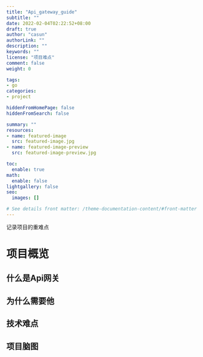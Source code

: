 ```yaml
---
title: "Api_gateway_guide"
subtitle: ""
date: 2022-02-04T02:22:52+08:00
draft: true
author: "casun"
authorLink: ""
description: ""
keywords: ""
license: "项目难点"
comment: false
weight: 0

tags:
- go
categories:
- project

hiddenFromHomePage: false
hiddenFromSearch: false

summary: ""
resources:
- name: featured-image
  src: featured-image.jpg
- name: featured-image-preview
  src: featured-image-preview.jpg

toc:
  enable: true
math:
  enable: false
lightgallery: false
seo:
  images: []

# See details front matter: /theme-documentation-content/#front-matter
---
```

记录项目的重难点
<!--more-->
# 项目概览

## 什么是Api网关

## 为什么需要他

## 技术难点

## 项目脑图